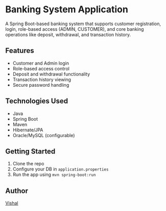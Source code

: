 # Banking System Application

A Spring Boot-based banking system that supports customer registration, login, role-based access (ADMIN, CUSTOMER), and core banking operations like deposit, withdrawal, and transaction history.

## Features
- Customer and Admin login
- Role-based access control
- Deposit and withdrawal functionality
- Transaction history viewing
- Secure password handling

## Technologies Used
- Java
- Spring Boot
- Maven
- Hibernate/JPA
- Oracle/MySQL (configurable)

## Getting Started
1. Clone the repo
2. Configure your DB in `application.properties`
3. Run the app using `mvn spring-boot:run`

## Author
[Vishal](https://github.com/codewithvishh)
